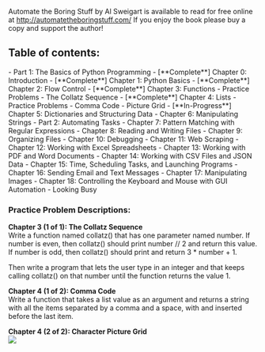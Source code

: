 Automate the Boring Stuff by Al Sweigart is available to read for free online at http://automatetheboringstuff.com/
If you enjoy the book please buy a copy and support the author!

<h2>Table of contents:</h2>
- Part 1: The Basics of Python Programming
  - [**Complete**] Chapter 0: Introduction 
  - [**Complete**] Chapter 1: Python Basics
  - [**Complete**] Chapter 2: Flow Control
  - [**Complete**] Chapter 3: Functions
    - Practice Problems
      - The Collatz Sequence
  - [**Complete**] Chapter 4: Lists
    - Practice Problems
      - Comma Code
      - Picture Grid
  - [**In-Progress**] Chapter 5: Dictionaries and Structuring Data
  - Chapter 6: Manipulating Strings
- Part 2: Automating Tasks
  - Chapter 7: Pattern Matching with Regular Expressions
  - Chapter 8: Reading and Writing Files
  - Chapter 9: Organizing Files
  - Chapter 10: Debugging
  - Chapter 11: Web Scraping
  - Chapter 12: Working with Excel Spreadsheets
  - Chapter 13: Working with PDF and Word Documents
  - Chapter 14: Working with CSV Files and JSON Data
  - Chapter 15: Time, Scheduling Tasks, and Launching Programs
  - Chapter 16: Sending Email and Text Messages
  - Chapter 17: Manipulating Images
  - Chapter 18: Controlling the Keyboard and Mouse with GUI Automation
    - Looking Busy

<h3>Practice Problem Descriptions: </h3>


<strong> Chapter 3 (1 of 1): The Collatz Sequence </strong>
<BR>
Write a function named collatz() that has one parameter named number. If number is even, then collatz() should print number // 2 and return this value. If number is odd, then collatz() should print and return 3 * number + 1.

Then write a program that lets the user type in an integer and that keeps calling collatz() on that number until the function returns the value 1.
<BR>

<strong>Chapter 4 (1 of 2): Comma Code</strong>
<BR>
Write a function that takes a list value as an argument and returns a string with all the items separated by a comma and a space, with and inserted before the last item. 
<BR>

<strong>Chapter 4 (2 of 2): Character Picture Grid</strong>
<BR>
<img src="http://i.imgur.com/m7Gju39.png"></img>
<BR>
